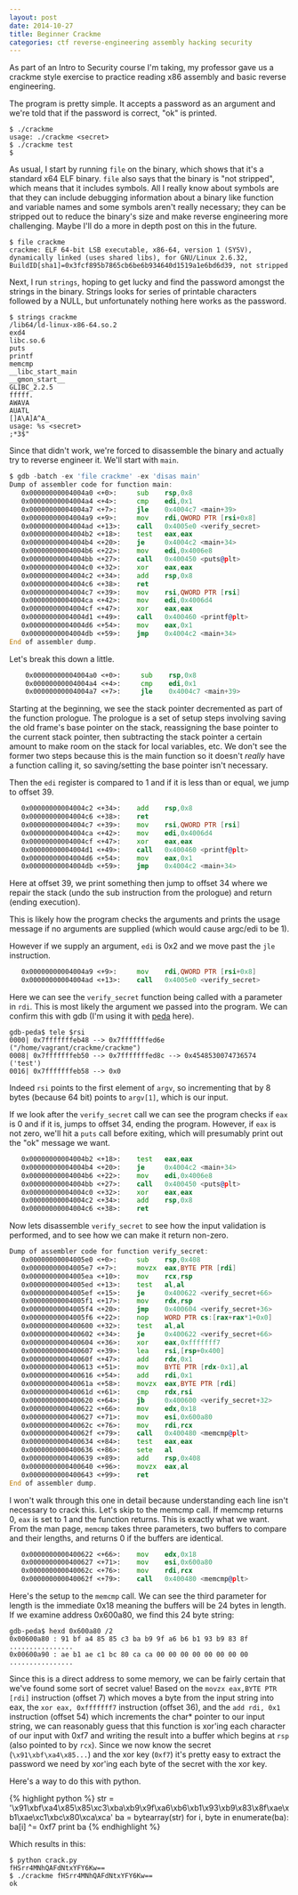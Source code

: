 ```yaml
---
layout: post
date: 2014-10-27
title: Beginner Crackme
categories: ctf reverse-engineering assembly hacking security
---
```


As part of an Intro to Security course I'm taking, my professor gave us
a crackme style exercise to practice reading x86 assembly and basic
reverse engineering.

The program is pretty simple. It accepts a password as an argument and we're
told that if the password is correct, "ok" is printed.

~~~
$ ./crackme
usage: ./crackme <secret>
$ ./crackme test
$
~~~

As usual, I start by running `file` on the binary, which shows that it's a
standard x64 ELF binary. `file` also says that the binary is "not stripped", which means
that it includes symbols. All I really know about symbols are that they can
include debugging information about a binary like function and variable names
and some symbols aren't really necessary; they can be stripped out to reduce
the binary's size and make reverse engineering more challenging. Maybe I'll
do a more in depth post on this in the future.

~~~
$ file crackme
crackme: ELF 64-bit LSB executable, x86-64, version 1 (SYSV), dynamically linked (uses shared libs), for GNU/Linux 2.6.32, BuildID[sha1]=0x3fcf895b7865cb6be6b934640d1519a1e6bd6d39, not stripped
~~~

Next, I run `strings`, hoping to get lucky and find the password amongst the
strings in the binary. Strings looks for series of printable characters followed
by a NULL, but unfortunately nothing here works as the password.

~~~
$ strings crackme
/lib64/ld-linux-x86-64.so.2
exd4
libc.so.6
puts
printf
memcmp
__libc_start_main
__gmon_start__
GLIBC_2.2.5
fffff.
AWAVA
AUATL
[]A\A]A^A_
usage: %s <secret>
;*3$"
~~~

Since that didn't work, we're forced to disassemble the binary and
actually try to reverse engineer it.
We'll start with `main`.

```asm
$ gdb -batch -ex 'file crackme' -ex 'disas main'
Dump of assembler code for function main:
   0x00000000004004a0 <+0>:     sub    rsp,0x8
   0x00000000004004a4 <+4>:     cmp    edi,0x1
   0x00000000004004a7 <+7>:     jle    0x4004c7 <main+39>
   0x00000000004004a9 <+9>:     mov    rdi,QWORD PTR [rsi+0x8]
   0x00000000004004ad <+13>:    call   0x4005e0 <verify_secret>
   0x00000000004004b2 <+18>:    test   eax,eax
   0x00000000004004b4 <+20>:    je     0x4004c2 <main+34>
   0x00000000004004b6 <+22>:    mov    edi,0x4006e8
   0x00000000004004bb <+27>:    call   0x400450 <puts@plt>
   0x00000000004004c0 <+32>:    xor    eax,eax
   0x00000000004004c2 <+34>:    add    rsp,0x8
   0x00000000004004c6 <+38>:    ret
   0x00000000004004c7 <+39>:    mov    rsi,QWORD PTR [rsi]
   0x00000000004004ca <+42>:    mov    edi,0x4006d4
   0x00000000004004cf <+47>:    xor    eax,eax
   0x00000000004004d1 <+49>:    call   0x400460 <printf@plt>
   0x00000000004004d6 <+54>:    mov    eax,0x1
   0x00000000004004db <+59>:    jmp    0x4004c2 <main+34>
End of assembler dump.
```

Let's break this down a little.


```asm
    0x00000000004004a0 <+0>:     sub    rsp,0x8
    0x00000000004004a4 <+4>:     cmp    edi,0x1
    0x00000000004004a7 <+7>:     jle    0x4004c7 <main+39>
```

Starting at the beginning, we see the stack pointer decremented as part of
the function prologue. The prologue is a set of setup steps involving
saving the old frame's
base pointer on the stack, reassigning the base pointer to the current
stack pointer, then subtracting the stack pointer a certain amount to make room
on the stack
for local variables, etc. We don't see the former two steps because this is
the main function so it doesn't *really* have a function calling it, so saving/setting
the base pointer isn't necessary.

Then the `edi` register is
compared to 1 and if it is less than or equal, we jump to offset 39.

```asm
   0x00000000004004c2 <+34>:    add    rsp,0x8
   0x00000000004004c6 <+38>:    ret
   0x00000000004004c7 <+39>:    mov    rsi,QWORD PTR [rsi]
   0x00000000004004ca <+42>:    mov    edi,0x4006d4
   0x00000000004004cf <+47>:    xor    eax,eax
   0x00000000004004d1 <+49>:    call   0x400460 <printf@plt>
   0x00000000004004d6 <+54>:    mov    eax,0x1
   0x00000000004004db <+59>:    jmp    0x4004c2 <main+34>
```

Here at offset 39, we print something then jump to offset 34 where we repair
the stack (undo the sub instruction from the prologue) and return (ending
execution).

This is likely how the program checks the arguments and prints the usage
message if no arguments are supplied (which would cause argc/edi to be 1).

However if we supply an argument, `edi` is 0x2 and we move past the `jle`
instruction.

```asm
   0x00000000004004a9 <+9>:     mov    rdi,QWORD PTR [rsi+0x8]
   0x00000000004004ad <+13>:    call   0x4005e0 <verify_secret>
```

Here we can see the `verify_secret` function being called with a parameter
in `rdi`. This is most likely the argument we passed into the program. We can
confirm this with gdb (I'm using it with [peda](http://ropshell.com/peda/) here).

~~~
gdb-peda$ tele $rsi
0000| 0x7fffffffeb48 --> 0x7fffffffed6e ("/home/vagrant/crackme/crackme")
0008| 0x7fffffffeb50 --> 0x7fffffffed8c --> 0x4548530074736574 ('test')
0016| 0x7fffffffeb58 --> 0x0
~~~

Indeed `rsi` points to the first element of `argv`, so incrementing that by 8 bytes
(because 64 bit) points to `argv[1]`, which is our input.

If we look after the `verify_secret` call we can see the program checks
if `eax` is 0 and if it is, jumps to offset 34, ending the program. However, if
`eax` is not zero, we'll hit a `puts` call before exiting, which will presumably
print out the "ok" message we want.

```asm
   0x00000000004004b2 <+18>:    test   eax,eax
   0x00000000004004b4 <+20>:    je     0x4004c2 <main+34>
   0x00000000004004b6 <+22>:    mov    edi,0x4006e8
   0x00000000004004bb <+27>:    call   0x400450 <puts@plt>
   0x00000000004004c0 <+32>:    xor    eax,eax
   0x00000000004004c2 <+34>:    add    rsp,0x8
   0x00000000004004c6 <+38>:    ret
```


Now lets disassemble `verify_secret` to see how the input validation is performed,
and to see how we can make it return non-zero.

```asm
Dump of assembler code for function verify_secret:
   0x00000000004005e0 <+0>:     sub    rsp,0x408
   0x00000000004005e7 <+7>:     movzx  eax,BYTE PTR [rdi]
   0x00000000004005ea <+10>:    mov    rcx,rsp
   0x00000000004005ed <+13>:    test   al,al
   0x00000000004005ef <+15>:    je     0x400622 <verify_secret+66>
   0x00000000004005f1 <+17>:    mov    rdx,rsp
   0x00000000004005f4 <+20>:    jmp    0x400604 <verify_secret+36>
   0x00000000004005f6 <+22>:    nop    WORD PTR cs:[rax+rax*1+0x0]
   0x0000000000400600 <+32>:    test   al,al
   0x0000000000400602 <+34>:    je     0x400622 <verify_secret+66>
   0x0000000000400604 <+36>:    xor    eax,0xfffffff7
   0x0000000000400607 <+39>:    lea    rsi,[rsp+0x400]
   0x000000000040060f <+47>:    add    rdx,0x1
   0x0000000000400613 <+51>:    mov    BYTE PTR [rdx-0x1],al
   0x0000000000400616 <+54>:    add    rdi,0x1
   0x000000000040061a <+58>:    movzx  eax,BYTE PTR [rdi]
   0x000000000040061d <+61>:    cmp    rdx,rsi
   0x0000000000400620 <+64>:    jb     0x400600 <verify_secret+32>
   0x0000000000400622 <+66>:    mov    edx,0x18
   0x0000000000400627 <+71>:    mov    esi,0x600a80
   0x000000000040062c <+76>:    mov    rdi,rcx
   0x000000000040062f <+79>:    call   0x400480 <memcmp@plt>
   0x0000000000400634 <+84>:    test   eax,eax
   0x0000000000400636 <+86>:    sete   al
   0x0000000000400639 <+89>:    add    rsp,0x408
   0x0000000000400640 <+96>:    movzx  eax,al
   0x0000000000400643 <+99>:    ret
End of assembler dump.
```

I won't walk through this one in detail because understanding each line
isn't necessary to crack this. Let's skip to
the memcmp call. If memcmp returns 0, `eax` is set to 1 and the function
returns. This is exactly what we want. From the man page, `memcmp` takes three
parameters, two buffers to compare and their lengths, and returns 0 if the
buffers are identical.

```asm
   0x0000000000400622 <+66>:    mov    edx,0x18
   0x0000000000400627 <+71>:    mov    esi,0x600a80
   0x000000000040062c <+76>:    mov    rdi,rcx
   0x000000000040062f <+79>:    call   0x400480 <memcmp@plt>
```

Here's the setup to the `memcmp` call. We can see the third parameter for length
is the immediate 0x18 meaning the buffers will be 24 bytes in length. If we
examine address 0x600a80, we find this 24 byte string:

~~~
gdb-peda$ hexd 0x600a80 /2
0x00600a80 : 91 bf a4 85 85 c3 ba b9 9f a6 b6 b1 93 b9 83 8f   ................
0x00600a90 : ae b1 ae c1 bc 80 ca ca 00 00 00 00 00 00 00 00   ................
~~~

Since this is a direct address to some memory, we can be fairly certain that
we've found some sort of secret value! Based on the `movzx eax,BYTE PTR [rdi]`
instruction (offset 7)
which moves a byte from the input string into eax, the `xor eax, 0xfffffff7`
instruction (offset 36), and
the `add rdi, 0x1` instruction (offset 54) which increments the char*
pointer to our input string, we can reasonably guess
that this function is xor'ing each character of our input with 0xf7 and writing
the result into a buffer which begins at `rsp` (also pointed to by `rcx`). Since
we now know the secret (`\x91\xbf\xa4\x85...`) and the xor key (`0xf7`) it's 
pretty easy to extract the password we need by xor'ing each byte of the secret
with the xor key.

Here's a way to do this with python.

{% highlight python %}
str = '\x91\xbf\xa4\x85\x85\xc3\xba\xb9\x9f\xa6\xb6\xb1\x93\xb9\x83\x8f\xae\xb1\xae\xc1\xbc\x80\xca\xca'
ba = bytearray(str)
for i, byte in enumerate(ba):
    ba[i] ^= 0xf7
print ba
{% endhighlight %}

Which results in this:

~~~
$ python crack.py
fHSrr4MNhQAFdNtxYFY6Kw==
$ ./crackme fHSrr4MNhQAFdNtxYFY6Kw==
ok
~~~


